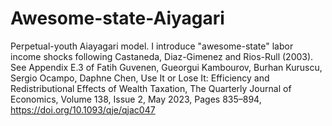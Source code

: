 # Awesome-state-Aiyagari

Perpetual-youth Aiayagari model. I introduce "awesome-state" labor income shocks following Castaneda, Diaz-Gimenez and Rios-Rull (2003). See Appendix E.3 of Fatih Guvenen, Gueorgui Kambourov, Burhan Kuruscu, Sergio Ocampo, Daphne Chen, Use It or Lose It: Efficiency and Redistributional Effects of Wealth Taxation, The Quarterly Journal of Economics, Volume 138, Issue 2, May 2023, Pages 835–894, https://doi.org/10.1093/qje/qjac047 
